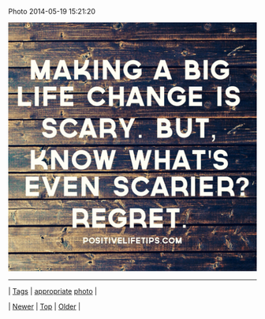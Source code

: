 <!--
title: Photo 2014-05-19 15
date: 2020-06-28T15:27:00.290Z
tags: appropriate, photo
-->


Photo 2014-05-19 15:21:20

![](86215606204-0.jpg)

<!--BOTTOM-POST-NAVIGATION-->
---

| [Tags](tags.md) | [appropriate](tag-appropriate.md) [photo](tag-photo.md) |

| [Newer](86213640169.md) | [Top](index.md) | [Older](86223000729.md) |